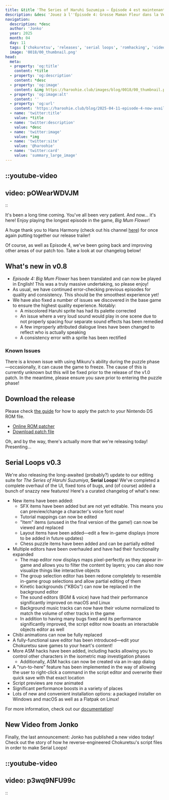 ```yaml
---
title: &title 'The Series of Haruhi Suzumiya – Épisode 4 est maintenant disponible! (Et Plus!)'
description: &desc 'Jouez à l''Épisode 4: Grosse Maman Fleur dans la Version 0.8 du Patch Anglais de Suzumiya Haruhi no Chokuretsu''s , disponible maintenant! Aussi, jetez un coup d'oeil à la nouvelle version de Serial Loops et la dernière vidéo de ROM hacking de Jonko!'
navigation:
  description: *desc
  author: 'Jonko'
  year: 2025
  month: 04
  day: 11
  tags: ['chokuretsu', 'releases', 'serial loops', 'romhacking', 'video']
  image: '0018/00_thumbnail.png'
head:
  meta:
  - property: 'og:title'
    content: *title
  - property: 'og:description'
    content: *desc
  - property: 'og:image'
    content: &img https://haroohie.club/images/blog/0018/00_thumbnail.png
  - property: 'og:image:alt'
    content: ''
  - property: 'og:url'
    content: 'https://haroohie.club/blog/2025-04-11-episode-4-now-available'
  - name: 'twitter:title'
    value: *title
  - name: 'twitter:description'
    value: *desc
  - name: 'twitter:image'
    value: *img
  - name: 'twitter:site'
    value: '@haroohie'
  - name: 'twitter:card'
    value: 'summary_large_image'
---
```


::youtube-video
----
video: pOWearWDVJM
----
::

It's been a long time coming. You've all been very patient. And now... it's here! Enjoy playing the longest episode in the game, *Big Mum Flower*!

A huge thank you to Hans Harmony (check out his channel [here](https://www.youtube.com/@ManaSenpaiSeries)) for once again putting together our release trailer!

Of course, as well as Episode 4, we've been going back and improving other areas of our patch too. Take a look at our changelog below!

## What's new in v0.8
* *Episode 4: Big Mum Flower* has been translated and can now be played in English! This was a truly massive undertaking, so please enjoy!
* As usual, we have continued error-checking previous episodes for quality and consistency. This should be the smoothest experience yet!
* We have also fixed a number of issues we discovered in the base game to ensure the highest quality experience. Notably:
  - A miscolored Haruhi sprite has had its palette corrected
  - An issue where a very loud sound would play in one scene due to not properly spacing four separate sound effects has been remedied
  - A few improperly attributed dialogue lines have been changed to reflect who is actually speaking
  - A consistency error with a sprite has been rectified

### Known Issues
There is a known issue with using Mikuru's ability during the puzzle phase&mdash;occasionally, it can cause the game to freeze. The cause of this is currently
unknown but this will be fixed prior to the release of the v1.0 patch. In the meantime, please ensure you save prior to entering the puzzle phase! 

## Download the release
Please check [the guide](/chokuretsu/guide) for how to apply the patch to your Nintendo DS ROM file.

* [Online ROM patcher](/chokuretsu/patch)
* [Download patch file](https://github.com/haroohie-club/ChokuretsuTranslationRelease/releases/latest)

Oh, and by the way, there's actually more that we're releasing today! Presenting...

## Serial Loops v0.3
We're also releasing the long-awaited (probably?) update to our editing suite for *The Series of Haruhi Suzumiya*, **Serial Loops**! We've completed a complete
overhaul of the UI, fixed tons of bugs, and (of course) added a bunch of snazzy new features! Here's a curated changelog of what's new:

* New items have been added:
  - SFX items have been added but are not yet editable. This means you can preview/change a character's voice font now!
  - Tutorial mappings can now be edited
  - "Item" items (unused in the final version of the game!) can now be viewed and replaced
  - Layout items have been added&mdash;edit a few in-game displays (more to be added in future updates)
  - Chess puzzle items have been added and can be partially edited
* Multiple editors have been overhauled and have had their functionality expanded
  - The map editor now displays maps pixel-perfectly as they appear in-game and allows you to filter the content by layers; you can also now visualize things like interactive objects
  - The group selection editor has been redone completely to resemble in-game group selections and allow partial editing of them
  - Kinetic backgrounds ("KBGs") can now be replaced in the background editor
  - The sound editors (BGM & voice) have had their performance significantly improved on macOS and Linux
  - Background music tracks can now have their volume normalized to match the volume of other tracks in the game
  - In addition to having many bugs fixed and its performance significantly improved, the script editor now boasts an interactable objects editor as well
* Chibi animations can now be fully replaced
* A fully-functional save editor has been introduced&mdash;edit your Chokuretsu save games to your heart's content!
* More ASM hacks have been added, including hacks allowing you to control other characters in the isometric map investigation phases
  - Additionally, ASM hacks can now be created via an in-app dialog
* A "run-to-here" feature has been implemented in the way of allowing the user to right-click a command in the script editor and overwrite their quick save with that exact location
* Script previews are now animated
* Significant performance boosts in a variety of places
* Lots of new and convenient installation options: a packaged installer on Windows and macOS as well as a Flatpak on Linux!

For more information, check out our [documentation](/chokuretsu/serial-loops)!

## New Video from Jonko
Finally, the last announcement: Jonko has published a new video today! Check out the story of how he reverse-engineered Chokuretsu's script files in order to make Serial Loops!

::youtube-video
----
video: p3wq9NFU99c
----
::